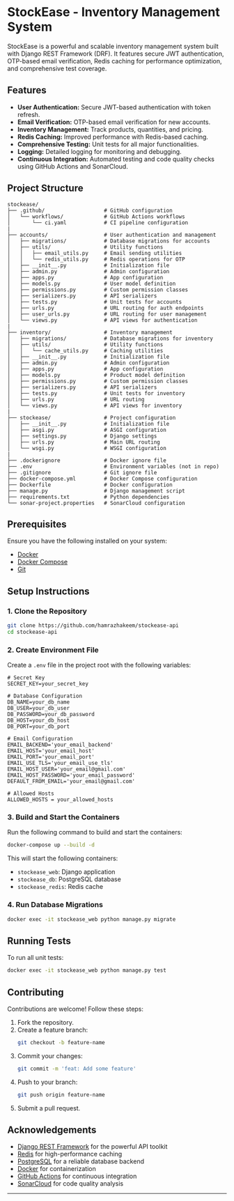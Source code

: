 # StockEase - Inventory Management System

StockEase is a powerful and scalable inventory management system built with Django REST Framework (DRF). It features secure JWT authentication, OTP-based email verification, Redis caching for performance optimization, and comprehensive test coverage.

## Features

- **User Authentication:** Secure JWT-based authentication with token refresh.
- **Email Verification:** OTP-based email verification for new accounts.
- **Inventory Management:** Track products, quantities, and pricing.
- **Redis Caching:** Improved performance with Redis-based caching.
- **Comprehensive Testing:** Unit tests for all major functionalities.
- **Logging:** Detailed logging for monitoring and debugging.
- **Continuous Integration:** Automated testing and code quality checks using GitHub Actions and SonarCloud.

## Project Structure

```
stockease/
├── .github/                   # GitHub configuration
│   └── workflows/             # GitHub Actions workflows
│       └── ci.yaml            # CI pipeline configuration
|
├── accounts/                  # User authentication and management
│   ├── migrations/            # Database migrations for accounts
│   ├── utils/                 # Utility functions
│   │   ├── email_utils.py     # Email sending utilities
│   │   └── redis_utils.py     # Redis operations for OTP
│   ├── __init__.py            # Initialization file
│   ├── admin.py               # Admin configuration
│   ├── apps.py                # App configuration
│   ├── models.py              # User model definition
│   ├── permissions.py         # Custom permission classes
│   ├── serializers.py         # API serializers
│   ├── tests.py               # Unit tests for accounts
│   ├── urls.py                # URL routing for auth endpoints
│   ├── user_urls.py           # URL routing for user management
│   └── views.py               # API views for authentication
|
├── inventory/                 # Inventory management
│   ├── migrations/            # Database migrations for inventory
│   ├── utils/                 # Utility functions
│   │   └── cache_utils.py     # Caching utilities
│   ├── __init__.py            # Initialization file
│   ├── admin.py               # Admin configuration
│   ├── apps.py                # App configuration
│   ├── models.py              # Product model definition
│   ├── permissions.py         # Custom permission classes
│   ├── serializers.py         # API serializers
│   ├── tests.py               # Unit tests for inventory
│   ├── urls.py                # URL routing
│   └── views.py               # API views for inventory
|
├── stockease/                 # Project configuration
│   ├── __init__.py            # Initialization file
│   ├── asgi.py                # ASGI configuration
│   ├── settings.py            # Django settings
│   ├── urls.py                # Main URL routing
│   └── wsgi.py                # WSGI configuration
|
├── .dockerignore              # Docker ignore file
├── .env                       # Environment variables (not in repo)
├── .gitignore                 # Git ignore file
├── docker-compose.yml         # Docker Compose configuration
├── Dockerfile                 # Docker configuration
├── manage.py                  # Django management script
├── requirements.txt           # Python dependencies
└── sonar-project.properties   # SonarCloud configuration
```

## Prerequisites

Ensure you have the following installed on your system:
- [Docker](https://www.docker.com/)
- [Docker Compose](https://docs.docker.com/compose/)
- [Git](https://git-scm.com/)

## Setup Instructions

### 1. Clone the Repository

```sh
git clone https://github.com/hamrazhakeem/stockease-api
cd stockease-api
```

### 2. Create Environment File

Create a `.env` file in the project root with the following variables:

```env
# Secret Key
SECRET_KEY=your_secret_key

# Database Configuration
DB_NAME=your_db_name
DB_USER=your_db_user
DB_PASSWORD=your_db_password
DB_HOST=your_db_host
DB_PORT=your_db_port

# Email Configuration
EMAIL_BACKEND='your_email_backend'
EMAIL_HOST='your_email_host'
EMAIL_PORT='your_email_port'
EMAIL_USE_TLS='your_email_use_tls'
EMAIL_HOST_USER='your_email@gmail.com'
EMAIL_HOST_PASSWORD='your_email_password'
DEFAULT_FROM_EMAIL='your_email@gmail.com'

# Allowed Hosts
ALLOWED_HOSTS = your_allowed_hosts
```

### 3. Build and Start the Containers

Run the following command to build and start the containers:

```sh
docker-compose up --build -d
```

This will start the following containers:
- `stockease_web`: Django application
- `stockease_db`: PostgreSQL database
- `stockease_redis`: Redis cache

### 4. Run Database Migrations

```sh
docker exec -it stockease_web python manage.py migrate
```

## Running Tests

To run all unit tests:

```sh
docker exec -it stockease_web python manage.py test
```

## Contributing

Contributions are welcome! Follow these steps:

1. Fork the repository.
2. Create a feature branch:
   ```sh
   git checkout -b feature-name
   ```
3. Commit your changes:
   ```sh
   git commit -m 'feat: Add some feature'
   ```
4. Push to your branch:
   ```sh
   git push origin feature-name
   ```
5. Submit a pull request.

## Acknowledgements

- [Django REST Framework](https://www.django-rest-framework.org/) for the powerful API toolkit
- [Redis](https://redis.io/) for high-performance caching
- [PostgreSQL](https://www.postgresql.org/) for a reliable database backend
- [Docker](https://www.docker.com/) for containerization
- [GitHub Actions](https://github.com/features/actions) for continuous integration
- [SonarCloud](https://sonarcloud.io/) for code quality analysis

---
